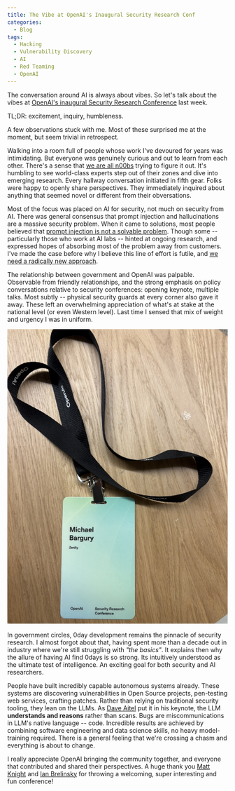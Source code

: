 ```yaml
---
title: The Vibe at OpenAI's Inaugural Security Research Conf
categories:
  - Blog
tags:
  - Hacking
  - Vulnerability Discovery
  - AI
  - Red Teaming
  - OpenAI
---
```


The conversation around AI is always about vibes.
So let's talk about the vibes at [OpenAI's inaugural Security Research Conference](https://www.linkedin.com/posts/daveaitel_thanks-everyone-for-coming-to-the-inaugural-activity-7324492962892046336-Gyu9) last week.

TL;DR: excitement, inquiry, humbleness.

A few observations stuck with me.
Most of these surprised me at the moment, but seem trivial in retrospect.

Walking into a room full of people whose work I've devoured for years was intimidating.
But everyone was genuinely curious and out to learn from each other.
There's a sense that [we are all n00bs](https://youtu.be/FH6P288i2PE?si=9TxeP06NUap2fJMk&t=2276) trying to figure it out.
It's humbling to see world-class experts step out of their zones and dive into emerging research.
Every hallway conversation initiated in fifth gear.
Folks were happy to openly share perspectives.
They immediately inquired about anything that seemed novel or different from their obversations.

Most of the focus was placed on AI for security, not much on security from AI.
There was general consensus that prompt injection and hallucinations are a massive security problem.
When it came to solutions, most people believed that [prompt injection is not a solvable problem](https://www.mbgsec.com/posts/2025-04-29-there-is-nothing-responsible-about-disclosure-of/).
Though some -- particularly those who work at AI labs -- hinted at ongoing research, and expressed hopes of absorbing most of the problem away from customers.
I've made the case before why I believe this line of effort is futile, and [we need a radically new approach](https://www.mbgsec.com/posts/2025-04-28-beyond-prompt-injection/).

The relationship between government and OpenAI was palpable.
Observable from friendly relationships, and the strong emphasis on policy conversations relative to security conferences: opening keynote, multiple talks.
Most subtly -- physical security guards at every corner also gave it away.
These left an overwhelming appreciation of what's at stake at the national level (or even Western level).
Last time I sensed that mix of weight and urgency I was in uniform.

![OpenAI Security Research Conference Badge](/assets/images/2025-05-05-oai-security-conf-vibe/9741B7CF-7828-4E6C-AA0A-5A3644E1173D_1_105_c.jpeg)

In government circles, 0day development remains the pinnacle of security research.
I almost forgot about that, having spent more than a decade out in industry where we're still struggling with *"the basics"*.
It explains then why the allure of having AI find 0days is so strong.
Its intuitively understood as the ultimate test of intelligence.
An exciting goal for both security and AI researchers.

People have built incredibly capable autonomous systems already.
These systems are discovering vulnerabilities in Open Source projects, pen-testing web services, crafting patches.
Rather than relying on traditional security tooling, they lean on the LLMs.
As [Dave Aitel](https://x.com/daveaitel) put it in his keynote, the LLM **understands and reasons** rather than scans.
Bugs are miscommunications in LLM's native language -- code.
Incredible results are achieved by combining software engineering and data science skills, no heavy model-training required. 
There is a general feeling that we're crossing a chasm and everything is about to change.

I really appreciate OpenAI bringing the community together, and everyone that contributed and shared their perspectives.
A huge thank you [Matt Knight](https://www.linkedin.com/in/matthewfknight) and [Ian Brelinsky](https://www.linkedin.com/in/ianbre) for throwing a welcoming, super interesting and fun conference!